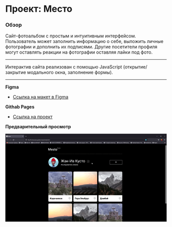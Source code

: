 # Проект: Место

### Обзор
Сайт-фотоальбом с простым и интуитивным интерфейсом. Пользователь может заполнить информацию о себе, выложить личные фотографии и дополнить их подписями. Другие посетители профиля могут оставлять реакции на фотографии оставляя лайки под фото.

***
Интерактив сайта реализован с помощью JavaScript (открытие/закрытие модального окна, заполнение формы).

***


**Figma**

* [Ссылка на макет в Figma](https://www.figma.com/file/2cn9N9jSkmxD84oJik7xL7/JavaScript.-Sprint-4?node-id=0%3A1)

**Githab Pages**
* [Ссылка на проект]()

**Предварительный просмотр**

![Предварительный просмотр](./image/Mesto-gif.gif)
